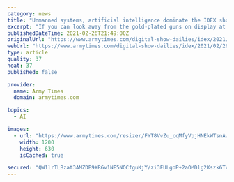 ```yaml
---
category: news
title: "Unmanned systems, artificial intelligence dominate the IDEX showroom"
excerpt: "If you can look away from the gold-plated guns on display at IDEX, you'll notice a trend throughout the showroom floor."
publishedDateTime: 2021-02-26T21:49:00Z
originalUrl: "https://www.armytimes.com/digital-show-dailies/idex/2021/02/26/unmanned-systems-artificial-intelligence-dominate-the-idex-showroom/"
webUrl: "https://www.armytimes.com/digital-show-dailies/idex/2021/02/26/unmanned-systems-artificial-intelligence-dominate-the-idex-showroom/"
type: article
quality: 37
heat: 37
published: false

provider:
  name: Army Times
  domain: armytimes.com

topics:
  - AI

images:
  - url: "https://www.armytimes.com/resizer/FYT8VvZu_cqMfyVpjHNEkWTsnAw=/1200x630/filters:quality(100)/cloudfront-us-east-1.images.arcpublishing.com/mco/AZXFP5Q5HZG73J4JBIU2BVTDGE.jpg"
    width: 1200
    height: 630
    isCached: true

secured: "QW1lrTLBzat3AMZDB9XR6v1NE5NOCfguKjY/zi3FULgoP+2aOMDlg2Kszk6TcEGr62jkz67stw65eFf7mXvHwCRnscqp/4gryj1lJSIm+reMV7cgnDexcrNh9iMxw1lIM1ek1xcZN7haNDRTLpK5OIJGn8EODT1SO/LjWKkFf0VE71mjCYWvIqF4+gf6fdm+/IYLRHb1w+iAvsJHShR05dUJhiI49Y6x48aQHR1SD2C1BA5hgd8svgyTy4MeNSQS/NM75N2VXxP3h0SqWIS60Bd1oI0xFCIkDihhHrtMsThCwKnrs09GIwshzthngeBRw6P55pwZeewQLS/KhzmgYzxc/KPqK+ic/E4oCetQeBo=;d5/PL3QBVBNOQ4JFghnA1g=="
---
```


